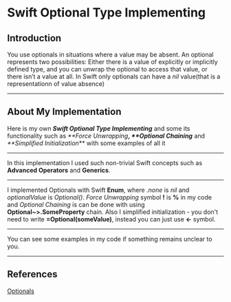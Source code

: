 # Swift Optional Type Implementing

## Introduction

You use optionals in situations where a value may be absent. An optional represents two possibilities: Either there is a value of explicitly or implicitly defined type, and you can unwrap the optional to access that value, or there isn’t a value at all. In Swift only optionals can have a *nil* value(that is a representationn of value absence)

---

## About My Implementation

Here is my own **_Swift Optional Type Implementing_** and some its functionality such as _**Force Unwrapping_**, _**Optional Chaining_** and _**Simplified Initialization_** with some examples of all it

---

In this implementation I used such non-trivial Swift concepts such as **Advanced Operators** and **Generics**.

---

I implemented Optionals with Swift **Enum**, where _.none_ is _nil_ and _optionalValue_ is _Optional()_. _Force Unwrapping_ symbol **!** is **%** in my code and _Optional Chaining_ is can be done with using **Optional~>\.SomeProperty** chain.
Also I simplified initialization - you don't need to write **=Optional(someValue)**, instead you can just use **<-** symbol.

---

You can see some examples in my code if something remains unclear to you.

---
## References

[Optionals](https://docs.swift.org/swift-book/LanguageGuide/TheBasics.html)
